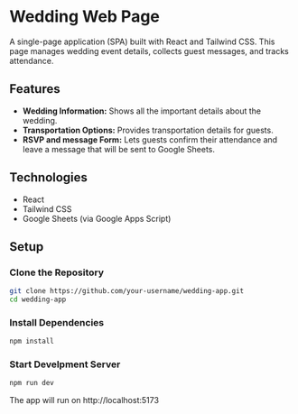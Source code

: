 # Wedding Web Page

A single-page application (SPA) built with React and Tailwind CSS. This page manages wedding event details, collects guest messages, and tracks attendance.

## Features

- **Wedding Information:** Shows all the important details about the wedding.
- **Transportation Options:** Provides transportation details for guests.
- **RSVP and message Form:** Lets guests confirm their attendance and leave a message that will be sent to Google Sheets.

## Technologies

- React
- Tailwind CSS
- Google Sheets (via Google Apps Script)

## Setup

### Clone the Repository

```bash
git clone https://github.com/your-username/wedding-app.git
cd wedding-app
```

### Install Dependencies

```bash
npm install
```

### Start Develpment Server

```bash
npm run dev
```

The app will run on http://localhost:5173
